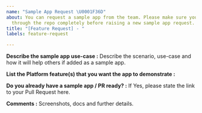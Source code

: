 ```yaml
---
name: "Sample App Request \U0001F36D"
about: You can request a sample app from the team. Please make sure you have gone
  through the repo completely before raising a new sample app request.
title: "[Feature Request] - "
labels: feature-request

---
```


**Describe the sample app use-case :**
Describe the scenario, use-case and how it will help others if added as a sample app.

**List the Platform feature(s) that you want the app to demonstrate :**


**Do you already have a sample app / PR ready? :**
If Yes, please state the link to your Pull Request here.

**Comments :**
Screenshots, docs and further details.
